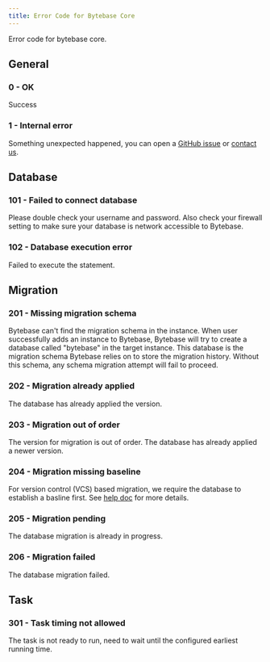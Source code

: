 ```yaml
---
title: Error Code for Bytebase Core
---
```


Error code for bytebase core.

## General

<h3 id="0">0 - OK</h3>

Success

<h3 id="1">1 - Internal error</h3>

Something unexpected happened, you can open a [GitHub issue](https://github.com/bytebase/bytebase/issues) or [contact us](mailto:support@bytebase.com?subject=Got-internal-error).

## Database

<h3 id="101">101 - Failed to connect database</h3>

Please double check your username and password. Also check your firewall setting to make sure your database is network accessible to Bytebase.

<h3 id="102">102 - Database execution error</h3>

Failed to execute the statement.

## Migration

<h3 id="201">201 - Missing migration schema</h3>

Bytebase can't find the migration schema in the instance. When user successfully adds an instance to Bytebase, Bytebase will try to create a database called "bytebase" in the target instance. This database is the migration schema Bytebase relies on to store the migration history. Without this schema, any schema migration attempt will fail to proceed.

<h3 id="202">202 - Migration already applied</h3>

The database has already applied the version.

<h3 id="203">203 - Migration out of order</h3>

The version for migration is out of order. The database has already applied a newer version.

<h3 id="204">204 - Migration missing baseline</h3>

For version control (VCS) based migration, we require the database to establish a basline first. See [help doc](/docs/vcs-integration/create-the-first-baseline-migration) for more details.

<h3 id="205">205 - Migration pending</h3>

The database migration is already in progress.

<h3 id="206">206 - Migration failed</h3>

The database migration failed.

## Task

<h3 id="301">301 - Task timing not allowed</h3>

The task is not ready to run, need to wait until the configured earliest running time.
